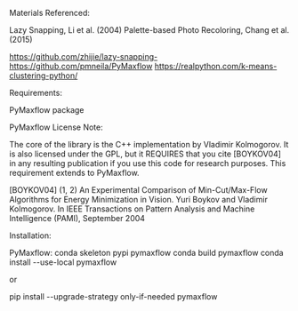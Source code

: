 Materials Referenced:

Lazy Snapping, Li et al. (2004)
Palette-based Photo Recoloring, Chang et al. (2015)

https://github.com/zhijie/lazy-snapping-
https://github.com/pmneila/PyMaxflow
https://realpython.com/k-means-clustering-python/


Requirements:

PyMaxflow package


PyMaxflow License Note:

The core of the library is the C++ implementation by Vladimir Kolmogorov. It is also licensed under the GPL, but it REQUIRES that you cite [BOYKOV04] in any resulting publication if you use this code for research purposes. This requirement extends to PyMaxflow. 

[BOYKOV04] (1, 2) An Experimental Comparison of Min-Cut/Max-Flow Algorithms for Energy Minimization in Vision. Yuri Boykov and Vladimir Kolmogorov. In IEEE Transactions on Pattern Analysis and Machine Intelligence (PAMI), September 2004


Installation:

PyMaxflow:
conda skeleton pypi pymaxflow
conda build pymaxflow
conda install --use-local pymaxflow

or

pip install --upgrade-strategy only-if-needed pymaxflow
